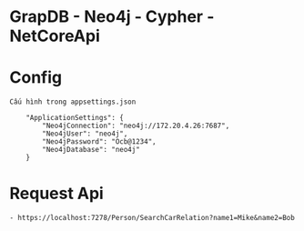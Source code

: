 ﻿# GrapDB - Neo4j - Cypher - NetCoreApi
# Config
	Cấu hình trong appsettings.json
```config
	"ApplicationSettings": {
		"Neo4jConnection": "neo4j://172.20.4.26:7687",
		"Neo4jUser": "neo4j",
		"Neo4jPassword": "Ocb@1234",
		"Neo4jDatabase": "neo4j"
	}
```
# Request Api
	- https://localhost:7278/Person/SearchCarRelation?name1=Mike&name2=Bob
